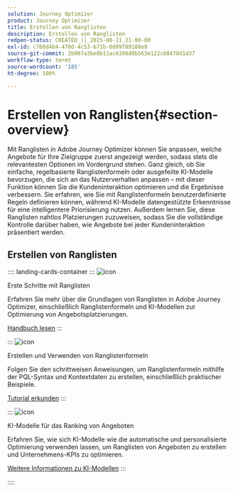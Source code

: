 ```yaml
---
solution: Journey Optimizer
product: Journey Optimizer
title: Erstellen von Ranglisten
description: Erstellen von Ranglisten
redpen-status: CREATED_||_2025-08-11_21-00-00
exl-id: c768d4b4-470d-4c53-b71b-0d09f89100e9
source-git-commit: 2b907a3be8b11ac6308d0b563e122c88478d1d37
workflow-type: tm+mt
source-wordcount: '185'
ht-degree: 100%

---
```


# Erstellen von Ranglisten{#section-overview}

Mit Ranglisten in Adobe Journey Optimizer können Sie anpassen, welche Angebote für Ihre Zielgruppe zuerst angezeigt werden, sodass stets die relevantesten Optionen im Vordergrund stehen. Ganz gleich, ob Sie einfache, regelbasierte Ranglistenformeln oder ausgefeilte KI-Modelle bevorzugen, die sich an das Nutzerverhalten anpassen – mit dieser Funktion können Sie die Kundeninteraktion optimieren und die Ergebnisse verbessern. Sie erfahren, wie Sie mit Ranglistenformeln benutzerdefinierte Regeln definieren können, während KI-Modelle datengestützte Erkenntnisse für eine intelligentere Priorisierung nutzen. Außerdem lernen Sie, diese Ranglisten nahtlos Platzierungen zuzuweisen, sodass Sie die vollständige Kontrolle darüber haben, wie Angebote bei jeder Kundeninteraktion präsentiert werden.

## Erstellen von Ranglisten

:::: landing-cards-container
:::
![icon](https://cdn.experienceleague.adobe.com/icons/book.svg)

Erste Schritte mit Ranglisten

Erfahren Sie mehr über die Grundlagen von Ranglisten in Adobe Journey Optimizer, einschließlich Ranglistenformeln und KI-Modellen zur Optimierung von Angebotsplatzierungen.

[Handbuch lesen](../using/offers/ranking/get-started-rankings.md)
:::

:::
![icon](https://cdn.experienceleague.adobe.com/icons/circle-play.svg)

Erstellen und Verwenden von Ranglistenformeln

Folgen Sie den schrittweisen Anweisungen, um Ranglistenformeln mithilfe der PQL-Syntax und Kontextdaten zu erstellen, einschließlich praktischer Beispiele.

[Tutorial erkunden](../using/offers/ranking/create-ranking-formulas.md)
:::

:::
![icon](https://cdn.experienceleague.adobe.com/icons/chart-line.svg)

KI-Modelle für das Ranking von Angeboten

Erfahren Sie, wie sich KI-Modelle wie die automatische und personalisierte Optimierung verwenden lassen, um Ranglisten von Angeboten zu erstellen und Unternehmens-KPIs zu optimieren.

[Weitere Informationen zu KI-Modellen](ai-models-landing-page.md)
:::

::::
